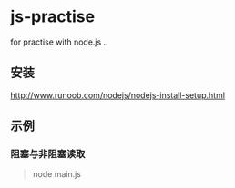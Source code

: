 # js-practise

for practise with node.js ..
## 安装

http://www.runoob.com/nodejs/nodejs-install-setup.html

## 示例

### 阻塞与非阻塞读取
> node main.js
